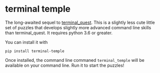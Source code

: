 # terminal temple

The long-awaited sequel to [terminal_quest](https://bitbucket.org/bubioinformaticshub/terminal_quest).
This is a slightly less cute little set of puzzles that develops slightly more
advanced command line skills than terminal_quest. It requires python 3.6 or
greater.

You can install it with

```
pip install terminal-temple
```

Once installed, the command line commaned `terminal_temple` will be available
on your command line. Run it to start the puzzles!
